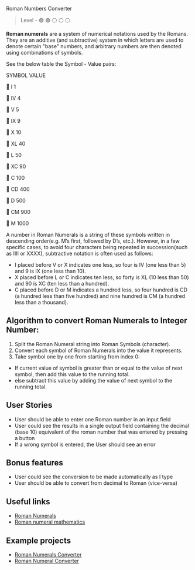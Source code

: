 Roman Numbers Converter

> Level -  :green_circle: :green_circle: :white_circle: :white_circle: :white_circle:

**Roman numerals** are a system of numerical notations used by the Romans. They are an additive (and subtractive) system in which letters are used to denote certain "base" numbers, and arbitrary numbers are then denoted using combinations of symbols. 

See the below table the Symbol - Value pairs:

SYMBOL       VALUE
 
:small_orange_diamond:  I             1

:small_orange_diamond:  IV            4

:small_orange_diamond:  V             5

:small_orange_diamond:  IX            9

:small_orange_diamond:  X             10

:small_orange_diamond:  XL            40

:small_orange_diamond:  L             50

:small_orange_diamond:  XC            90

:small_orange_diamond:  C             100

:small_orange_diamond:  CD            400

:small_orange_diamond:  D             500

:small_orange_diamond:  CM            900 

:small_orange_diamond:  M            1000

A number in Roman Numerals is a string of these symbols written in descending order(e.g. M’s first, followed by D’s, etc.). However, in a few specific cases, to avoid four characters being repeated in succession(such as IIII or XXXX), subtractive notation is often used as follows: 

- I placed before V or X indicates one less, so four is IV (one less than 5) and 9 is IX (one less than 10).
- X placed before L or C indicates ten less, so forty is XL (10 less than 50) and 90 is XC (ten less than a hundred).
- C placed before D or M indicates a hundred less, so four hundred is CD (a hundred less than five hundred) and nine hundred is CM (a hundred less than a thousand).

## Algorithm to convert Roman Numerals to Integer Number:  

1. Split the Roman Numeral string into Roman Symbols (character).
2. Convert each symbol of Roman Numerals into the value it represents.
3. Take symbol one by one from starting from index 0: 
- If current value of symbol is greater than or equal to the value of next symbol, then add this value to the running total.
- else subtract this value by adding the value of next symbol to the running total.

## User Stories

- User should be able to enter one Roman number in an input field
- User could see the results in a single output field containing the decimal (base 10) equivalent of the roman number that was entered by pressing a button
- If a wrong symbol is entered, the User should see an error

## Bonus features

 - User could see the conversion to be made automatically as I type
 - User should be able to convert from decimal to Roman (vice-versa)

## Useful links 

- [Roman Numerals](https://www.mathsisfun.com/roman-numerals.html)
- [Roman numeral mathematics](https://www.britannica.com/topic/Roman-numeral)

## Example projects

- [Roman Numerals Converter](https://www.rapidtables.com/convert/number/roman-numerals-converter.html)
- [Roman Numeral Converter](https://www.calculatorsoup.com/calculators/conversions/roman-numeral-converter.php)
